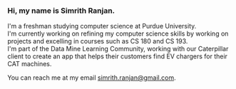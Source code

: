 ### Hi, my name is Simrith Ranjan.

I'm a freshman studying computer science at Purdue University.<br>
I'm currently working on refining my computer science skills by working on projects and excelling in courses such as CS 180 and CS 193. <br>
I'm part of the Data Mine Learning Community, working with our Caterpillar client to create an app that helps their customers find EV chargers for their CAT machines.

You can reach me at my email simrith.ranjan@gmail.com.

<!--
**simsmile123/simsmile123** is a ✨ _special_ ✨ repository because its `README.md` (this file) appears on your GitHub profile.

Here are some ideas to get you started:

- 🔭 I’m currently working on ...
- 🌱 I’m currently learning ...
- 👯 I’m looking to collaborate on ...
- 🤔 I’m looking for help with ...
- 💬 Ask me about ...
- 📫 How to reach me: ...
- 😄 Pronouns: ...
- ⚡ Fun fact: ...
-->
